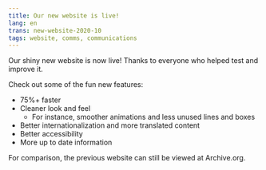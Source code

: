 ```yaml
---
title: Our new website is live!
lang: en
trans: new-website-2020-10
tags: website, comms, communications
---
```

Our shiny new website is now live! Thanks to everyone who helped test and improve it.

Check out some of the fun new features:

* 75%+ faster
* Cleaner look and feel
  * For instance, smoother animations and less unused lines and boxes
* Better internationalization and more translated content
* Better accessibility
* More up to date information

For comparison, the previous website can still be viewed at Archive.org.
